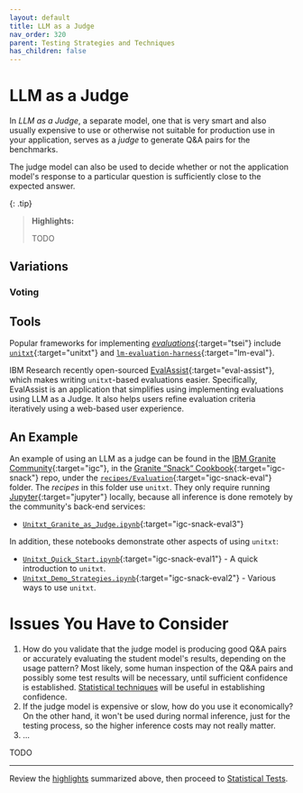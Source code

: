 ```yaml
---
layout: default
title: LLM as a Judge
nav_order: 320
parent: Testing Strategies and Techniques
has_children: false
---
```


# LLM as a Judge

In _LLM as a Judge_, a separate model, one that is very smart and also usually expensive to use or otherwise not suitable for production use in your application, serves as a _judge_ to generate Q&A pairs for the benchmarks. 

The judge model can also be used to decide whether or not the application model's response to a particular question is sufficiently close to the expected answer.

<a id="highlights"></a>

{: .tip}
> **Highlights:**
>
> TODO

## Variations

### Voting

## Tools

Popular frameworks for implementing [_evaluations_](https://the-ai-alliance.github.io/trust-safety-evals/){:target="tsei"} include [`unitxt`](https://www.unitxt.ai){:target="unitxt"} and [`lm-evaluation-harness`](https://github.com/EleutherAI/lm-evaluation-harness){:target="lm-eval"}.

IBM Research recently open-sourced [EvalAssist](https://ibm.github.io/eval-assist/){:target="eval-assist"}, which makes writing `unitxt`-based evaluations easier. Specifically, EvalAssist is an application that simplifies using implementing evaluations using LLM as a Judge. It also helps users refine evaluation criteria iteratively using a web-based user experience. 

## An Example

An example of using an LLM as a judge can be found in the [IBM Granite Community](https://github.com/ibm-granite-community){:target="igc"}, in the [Granite &ldquo;Snack&ldquo; Cookbook](https://github.com/ibm-granite-community/granite-snack-cookbook){:target="igc-snack"} repo, under the [`recipes/Evaluation`](https://github.com/ibm-granite-community/granite-snack-cookbook/tree/main/recipes/Evaluation){:target="igc-snack-eval"} folder. The _recipes_ in this folder use `unitxt`. They only require running [Jupyter](https://jupyter.org/){:target="jupyter"} locally, because all inference is done remotely by the community's back-end services:

* [`Unitxt_Granite_as_Judge.ipynb`](https://github.com/ibm-granite-community/granite-snack-cookbook/tree/main/recipes/Evaluation/Unitxt_Granite_as_Judge.ipynb){:target="igc-snack-eval3"}

In addition, these notebooks demonstrate other aspects of using `unitxt`:

* [`Unitxt_Quick_Start.ipynb`](https://github.com/ibm-granite-community/granite-snack-cookbook/tree/main/recipes/Evaluation/Unitxt_Quick_Start.ipynb){:target="igc-snack-eval1"} - A quick introduction to `unitxt`.
* [`Unitxt_Demo_Strategies.ipynb`](https://github.com/ibm-granite-community/granite-snack-cookbook/tree/main/recipes/Evaluation/Unitxt_Demo_Strategies.ipynb){:target="igc-snack-eval2"} - Various ways to use `unitxt`.

# Issues You Have to Consider

1. How do you validate that the judge model is producing good Q&A pairs or accurately evaluating the student model's results, depending on the usage pattern? Most likely, some human inspection of the Q&A pairs and possibly some test results will be necessary, until sufficient confidence is established. [Statistical techniques]({{site.baseurl}}/testing-strategies/statistical-tests) will be useful in establishing confidence. 
2. If the judge model is expensive or slow, how do you use it economically? On the other hand, it won't be used during normal inference, just for the testing process, so the higher inference costs may not really matter.
3. ...

TODO

---

Review the [highlights](#highlights) summarized above, then proceed to [Statistical Tests]({{site.baseurl}}/testing-strategies/statistical-tests/).
